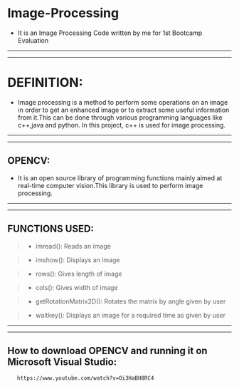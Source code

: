 <!-- IMAGE PROCESSING -->

# Image-Processing
* It is an Image Processing Code written by me for 1st Bootcamp Evaluation

---
---

# DEFINITION:

* Image processing is a method to perform some operations on an image in order to get an enhanced image
	or to extract some useful information from it.This can be done through various programming languages
	like c++,java and python.
    In this project, c++ is used for image processing.

___
___

## OPENCV:

* It is an open source library of programming functions mainly aimed at real-time computer vision.This 
library is used to perform image processing.

___
___

## FUNCTIONS USED:

> * imread(): Reads an image

> * imshow(): Displays an image

> * rows(): Gives length of image

> * cols(): Gives width of image

> * getRotationMatrix2D(): Rotates the matrix by angle given by user

> * waitkey(): Displays an image for a required time as given by user


---
---

## How to download OPENCV and running it on Microsoft Visual Studio:

```bash
   https://www.youtube.com/watch?v=Oi3HaBH8RC4
```
